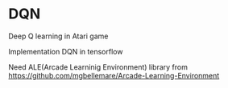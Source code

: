 # DQN
Deep Q learning in Atari game

Implementation DQN in tensorflow

Need ALE(Arcade Learninig Environment) library from https://github.com/mgbellemare/Arcade-Learning-Environment

